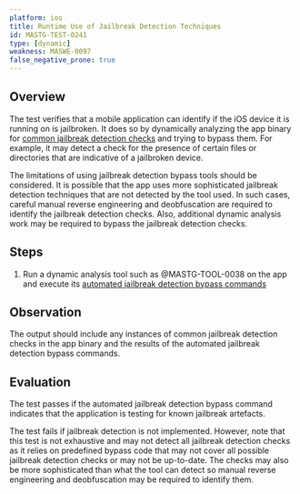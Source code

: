 ```yaml
---
platform: ios
title: Runtime Use of Jailbreak Detection Techniques
id: MASTG-TEST-0241
type: [dynamic]
weakness: MASWE-0097
false_negative_prone: true
---
```


## Overview

The test verifies that a mobile application can identify if the iOS device it is running on is jailbroken. It does so by dynamically analyzing the app binary for [common jailbreak detection checks](../../../Document/0x06j-Testing-Resiliency-Against-Reverse-Engineering.md#common-jailbreak-detection-checks) and trying to bypass them. For example, it may detect a check for the presence of certain files or directories that are indicative of a jailbroken device.

The limitations of using jailbreak detection bypass tools should be considered. It is possible that the app uses more sophisticated jailbreak detection techniques that are not detected by the tool used. In such cases, careful manual reverse engineering and deobfuscation are required to identify the jailbreak detection checks. Also, additional dynamic analysis work may be required to bypass the jailbreak detection checks.

## Steps

1. Run a dynamic analysis tool such as @MASTG-TOOL-0038 on the app and execute its [automated jailbreak detection bypass commands](../../../Document/0x06j-Testing-Resiliency-Against-Reverse-Engineering.md#automated-jailbreak-detection-bypass)

## Observation

The output should include any instances of common jailbreak detection checks in the app binary and the results of the automated jailbreak detection bypass commands.

## Evaluation

The test passes if the automated jailbreak detection bypass command indicates that the application is testing for known jailbreak artefacts.

The test fails if jailbreak detection is not implemented. However, note that this test is not exhaustive and may not detect all jailbreak detection checks as it relies on predefined bypass code that may not cover all possible jailbreak detection checks or may not be up-to-date. The checks may also be more sophisticated than what the tool can detect so manual reverse engineering and deobfuscation may be required to identify them.
